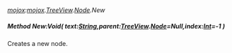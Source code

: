 _[mojox](../../modules/mojox/mojox-module.md):[mojox](../../modules/mojox/mojox-module.md).[TreeView](../../modules/mojox/mojox-treeview.md).[Node](../../modules/mojox/mojox-treeview-node.md).New_
##### Method New:Void( text:[String](../../modules/wonkey/wonkey-types-string.md),parent:[TreeView](../../modules/mojox/mojox-treeview.md).[Node](../../modules/mojox/mojox-treeview-node.md)=Null,index:[Int](../../modules/wonkey/wonkey-types-int.md)=-1 )
Creates a new node.
